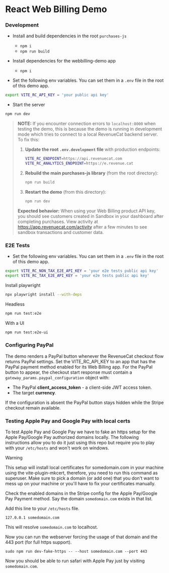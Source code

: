 # React Web Billing Demo

### Development

- Install and build dependencies in the root `purchases-js`
  - `npm i`
  - `npm run build`
- Install dependencies for the webbilling-demo app

  - `npm i`

- Set the following env variables. You can set them in a `.env` file in the root of this demo app.

```bash
export VITE_RC_API_KEY = 'your public api key'
```

- Start the server

```bash
npm run dev
```

> **NOTE:** If you encounter connection errors to `localhost:8000` when testing the demo, this is because the demo is running in development mode which tries to connect to a local RevenueCat backend server. To fix this:
>
> 1. **Update the root `.env.development` file** with production endpoints:
>    ```bash
>    VITE_RC_ENDPOINT=https://api.revenuecat.com
>    VITE_RC_ANALYTICS_ENDPOINT=https://e.revenue.cat
>    ```
> 2. **Rebuild the main purchases-js library** (from the root directory):
>    ```bash
>    npm run build
>    ```
> 3. **Restart the demo** (from this directory):
>    ```bash
>    npm run dev
>    ```
>
> **Expected behavior:** When using your Web Billing product API key, you should see customers created in Sandbox in your dashboard after completing purchases. View activity at https://app.revenuecat.com/activity after a few minutes to see sandbox transactions and customer data.

### E2E Tests

- Set the following env variables. You can set them in a `.env` file in the root of this demo app.

```bash
export VITE_RC_NON_TAX_E2E_API_KEY = 'your e2e tests public api key'
export VITE_RC_TAX_E2E_API_KEY = 'your e2e tests public api key'
```

Install playwright

```bash
npx playwright install --with-deps
```

Headless

```bash
npm run test:e2e
```

With a UI

```bash
npm run test:e2e-ui
```

### Configuring PayPal

The demo renders a PayPal button whenever the RevenueCat checkout flow returns PayPal settings. Set the VITE_RC_API_KEY to an app that has the PayPal payment method enabled for its Web Billing app. For the PayPal button to appear, the checkout start response must contain a `gateway_params.paypal_configuration` object with:

- The PayPal **client_access_token** - a client-side JWT access token.
- The target **currency**.

If the configuration is absent the PayPal button stays hidden while the Stripe checkout remain available.

### Testing Apple Pay and Google Pay with local certs

To test Apple Pay and Google Pay we have to fake an https setup for the Apple Pay/Google Pay authorized domains locally.
The following instructions allow you to do it just using this repo but require you to play with your `/etc/hosts` and won't work on windows.

> [!WARNING]  
> This setup will install local certificates for somedomain.com in your machine using the vite-plugin-mkcert, therefore, you need to run this
> command as superuser. Make sure to pick a domain (or add one) that you don't want to mess up on your machine or you'll
> have to fix your certificates manually.

Check the enabled domains in the Stripe config for the Apple Pay/Google Pay Payment method.
Say the domain `somedomain.com` exists in that list.

Add this line to your `/etc/hosts` file.

```
127.0.0.1 somedomain.com
```

This will resolve `somedomain.com` to localhost.

Now you can run the webserver forcing the usage of that domain and the 443 port (for full https support).

```
sudo npm run dev-fake-https -- --host somedomain.com --port 443
```

Now you should be able to run safari with Apple Pay just by visiting `somedomain.com`.
